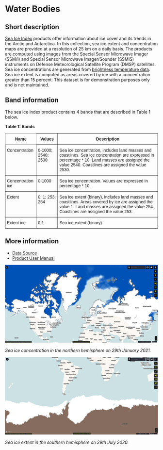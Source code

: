 # Water Bodies 

## Short description

[Sea Ice Index](https://nsidc.org/data/G02135/versions/3) products offer information about ice cover and its trends in the Arctic and Antarctica.
   In this collection, sea ice extent and concentration maps are provided at a resolution of 25 km on a daily basis.
   The products are computed using images from the Special Sensor Microwave Imager (SSM/I) and 
   Special Sensor Microwave Imager/Sounder (SSMIS) instruments on Defense Meteorological Satellite Program (DMSP)
   satellites. Sea ice concentrations are generated from 
   [brightness temperature data](https://nsidc.org/data/nsidc-0051). Sea ice extent is computed as areas covered by ice
    with a concentration greater than 15 percent. This dataset is for demonstration purposes only and is not maintained.

## Band information

The sea ice index product contains 4 bands that are described in Table 1 below.  

**Table 1: Bands** 
<style type="text/css">
.tg  {border-collapse:collapse;border-spacing:0;}
.tg td{border-color:black;border-style:solid;border-width:1px;font-family:Arial, sans-serif;font-size:14px;
  overflow:hidden;padding:10px 5px;word-break:normal;}
.tg th{border-color:black;border-style:solid;border-width:1px;font-family:Arial, sans-serif;font-size:14px;
  font-weight:normal;overflow:hidden;padding:10px 5px;word-break:normal;}
.tg .tg-wa1i{font-weight:bold;text-align:center;vertical-align:middle}
.tg .tg-uzvj{border-color:inherit;font-weight:bold;text-align:center;vertical-align:middle}
.tg .tg-0lax{text-align:left;vertical-align:top}
</style>
<table class="tg">
<thead>
  <tr>
    <th class="tg-uzvj">Name</th>
    <th class="tg-wa1i">Values</th>
    <th class="tg-wa1i">Description</th>
  </tr>
</thead>
<tbody>
  <tr>
    <td class="tg-0lax">Concentration</td>
    <td class="tg-0lax">0-1000; 2540; 2530</td>
    <td class="tg-0lax">Sea ice concentration, includes land masses and coastlines. Sea ice concentration are expressed in percentage * 10. Land masses are assigned the value 2540. Coastlines are assigned the value 2530.</td>
  </tr>
  <tr>
    <td class="tg-0lax">Concentration ice</td>
    <td class="tg-0lax">0-1000</td>
    <td class="tg-0lax"><span style="font-weight:400;font-style:normal">Sea ice concentration. Values</span> are expressed in percentage * 10.</td>
  </tr>
  <tr>
    <td class="tg-0lax">Extent</td>
    <td class="tg-0lax">0; 1; 253; 254</td>
    <td class="tg-0lax"><span style="font-weight:400;font-style:normal">Sea ice extent (binary), includes land masses and coastlines. A</span>reas covered by ice are assigned the value 1. Land masses are assigned the value 254. Coastlines are assigned the value 253. </td>
  </tr>
  <tr>
    <td class="tg-0lax">Extent ice</td>
    <td class="tg-0lax">0;1</td>
    <td class="tg-0lax"><span style="font-weight:400;font-style:normal">Sea ice extent (binary).</span></td>
  </tr>
</tbody>
</table>

## More information
- [Data Source](https://nsidc.org/data/G02135/versions/3)
- [Product User Manual](https://nsidc.org/sites/nsidc.org/files/G02135-V003-UserGuide_1.pdf)


![Sea ice concentration](sea-ice-concentration.png)

*Sea ice concentration in the northern hemisphere on 29th January 2021.*

![Sea ice extent](sea-ice-extent.png)

*Sea ice extent in the southern hemisphere on 29th July 2020.*

